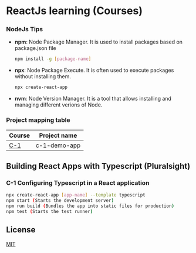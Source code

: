 # ReactJs learning (Courses)

### NodeJs Tips

- **npm**: Node Package Manager. It is used to install packages based on package.json file
    ```bash
    npm install -g [package-name]
    ```
- **npx**: Node Package Execute. It is often used to execute packages without installing them.
    ```bash
    npx create-react-app
    ```
- **nvm**: Node Version Manager. It is a tool that allows installing and managing different verions of Node.

### Project mapping table
| Course | Project name |
|---|---|
|[C-1](#c-1)| c-1-demo-app|

## Building React Apps with Typescript (Pluralsight)

### C-1 Configuring Typescript in a React application
```bash
npx create-react-app [app-name] --template typescript
npm start (Starts the development server)
npm run build (Bundles the app into static files for production)
npm test (Starts the test runner)
```

## License
[MIT](https://choosealicense.com/licenses/mit/)